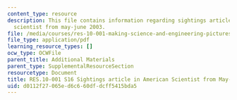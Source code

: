 ```yaml
---
content_type: resource
description: This file contains information regarding sightings article in american
  scientist from may-june 2003.
file: /media/courses/res-10-001-making-science-and-engineering-pictures-a-practical-guide-to-presenting-your-work-spring-2016/d0112f27065ed6c660dfdcff5415bda5_MITRES_10_001S16_MayJune03.pdf
file_type: application/pdf
learning_resource_types: []
ocw_type: OCWFile
parent_title: Additional Materials
parent_type: SupplementalResourceSection
resourcetype: Document
title: RES.10-001 S16 Sightings article in American Scientist from May-June 2003
uid: d0112f27-065e-d6c6-60df-dcff5415bda5
---
```

